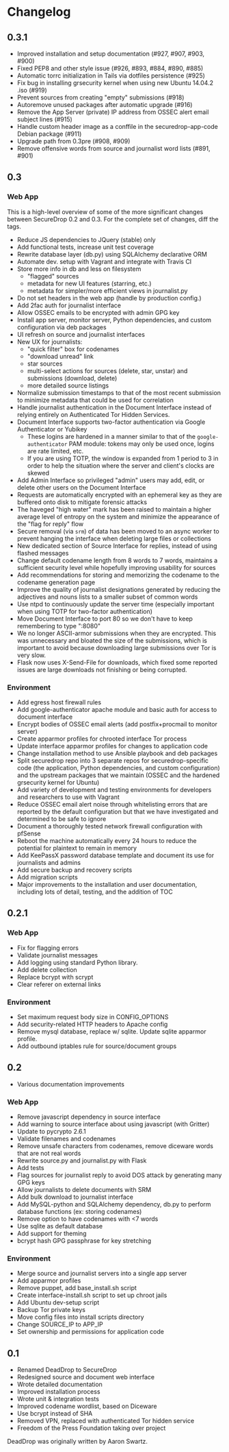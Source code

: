 # Changelog

## 0.3.1

* Improved installation and setup documentation (#927, #907, #903, #900)
* Fixed PEP8 and other style issue (#926, #893, #884, #890, #885)
* Automatic torrc initialization in Tails via dotfiles persistence (#925)
* Fix bug in installing grsecurity kernel when using new Ubuntu 14.04.2 .iso (#919)
* Prevent sources from creating "empty" submissions (#918)
* Autoremove unused packages after automatic upgrade (#916)
* Remove the App Server (private) IP address from OSSEC alert email subject lines (#915)
* Handle custom header image as a conffile in the securedrop-app-code Debian package (#911)
* Upgrade path from 0.3pre (#908, #909)
* Remove offensive words from source and journalist word lists (#891, #901)

## 0.3

### Web App

This is a high-level overview of some of the more significant changes between SecureDrop 0.2 and 0.3. For the complete set of changes, diff the tags.

* Reduce JS dependencies to JQuery (stable) only
* Add functional tests, increase unit test coverage
* Rewrite database layer (db.py) using SQLAlchemy declarative ORM
* Automate dev. setup with Vagrant and integrate with Travis CI
* Store more info in db and less on filesystem
  * "flagged" sources
  * metadata for new UI features (starring, etc.)
  * metadata for simpler/more efficient views in journalist.py
* Do not set headers in the web app (handle by production config.)
* Add 2fac auth for journalist interface
* Allow OSSEC emails to be encrypted with admin GPG key
* Install app server, monitor server, Python dependencies, and custom configuration via deb packages
* UI refresh on source and journalist interfaces
* New UX for journalists:
  * "quick filter" box for codenames
  * "download unread" link
  * star sources
  * multi-select actions for sources (delete, star, unstar) and submissions (download, delete)
  * more detailed source listings
* Normalize submission timestamps to that of the most recent submission
to minimize metadata that could be used for correlation
* Handle journalist authentication in the Document Interface instead of relying entirely on Authenticated Tor Hidden Services.
* Document Interface supports two-factor authentication via Google Authenticator or Yubikey
  * These logins are hardened in a manner similar to that of the `google-authenticator` PAM module: tokens may only be used once, logins are rate limited, etc.
  * If you are using TOTP, the window is expanded from 1 period to 3 in order to help the situation where the server and client's clocks are skewed
* Add Admin Interface so privileged "admin" users may add, edit, or delete other users on the Document Interface
* Requests are automatically encrypted with an ephemeral key as they are buffered onto disk to mitigate forensic attacks
* The haveged "high water" mark has been raised to maintain a higher average level of entropy on the system and minimize the appearance of the "flag for reply" flow
* Secure removal (via `srm`) of data has been moved to an async worker to prevent hanging the interface when deleting large files or collections
* New dedicated section of Source Interface for replies, instead of using flashed messages
* Change default codename length from 8 words to 7 words, maintains a sufficient security level while hopefully improving usability for sources
* Add recommendations for storing and memorizing the codename to the codename generation page
* Improve the quality of journalist designations generated by reducing the adjectives and nouns lists to a smaller subset of common words
* Use ntpd to continuously update the server time (especially important when using TOTP for two-factor authentication)
* Move Document Interface to port 80 so we don't have to keep remembering to type ":8080"
* We no longer ASCII-armor submissions when they are encrypted. This was unnecessary and bloated the size of the submissions, which is important to avoid because downloading large submissions over Tor is very slow.
* Flask now uses X-Send-File for downloads, which fixed some reported issues are large downloads not finishing or being corrupted.

### Environment

* Add egress host firewall rules
* Add google-authenticator apache module and basic auth for access to
document interface
* Encrypt bodies of OSSEC email alerts (add postfix+procmail to monitor
server)
* Create apparmor profiles for chrooted interface Tor process
* Update interface apparmor profiles for changes to application code
* Change installation method to use Ansible playbook and deb packages
* Split securedrop repo into 3 separate repos for securedrop-specific code (the application, Python dependencies, and custom configuration) and the upstream packages that we maintain (OSSEC and the hardened grsecurity kernel for Ubuntu)
* Add variety of development and testing environments for developers and researchers to use with Vagrant
* Reduce OSSEC email alert noise through whitelisting errors that are reported by the default configuration but that we have investigated and determined to be safe to ignore
* Document a thoroughly tested network firewall configuration with pfSense
* Reboot the machine automatically every 24 hours to reduce the potential for plaintext to remain in memory
* Add KeePassX password database template and document its use for journalists and admins
* Add secure backup and recovery scripts
* Add migration scripts
* Major improvements to the installation and user documentation, including lots of detail, testing, and the addition of TOC

## 0.2.1

### Web App
* Fix for flagging errors
* Validate journalist messages
* Add logging using standard Python library.
* Add delete collection
* Replace bcrypt with scrypt
* Clear referer on external links

### Environment
* Set maximum request body size in CONFIG_OPTIONS
* Add security-related HTTP headers to Apache config
* Remove mysql database, replace w/ sqlite. Update sqlite apparmor profile.
* Add outbound iptables rule for source/document groups

## 0.2

* Various documentation improvements

### Web App
* Remove javascript dependency in source interface
* Add warning to source interface about using javascript (with Gritter)
* Update to pycrypto 2.6.1
* Validate filenames and codenames
* Remove unsafe characters from codenames, remove diceware words that are
not real words
* Rewrite source.py and journalist.py with Flask
* Add tests
* Flag sources for journalist reply to avoid DOS attack by generating
many GPG keys
* Allow journalists to delete documents with SRM
* Add bulk download to journalist interface
* Add MySQL-python and SQLAlchemy dependency, db.py to perform database
functions (ex: storing codenames)
* Remove option to have codenames with <7 words
* Use sqlite as default database
* Add support for theming
* bcrypt hash GPG passphrase for key stretching

### Environment
* Merge source and journalist servers into a single app server
* Add apparmor profiles
* Remove puppet, add base_install.sh script
* Create interface-install.sh script to set up chroot jails
* Add Ubuntu dev-setup script
* Backup Tor private keys
* Move config files into install scripts directory
* Change SOURCE_IP to APP_IP
* Set ownership and permissions for application code

## 0.1

* Renamed DeadDrop to SecureDrop
* Redesigned source and document web interface
* Wrote detailed documentation
* Improved installation process
* Wrote unit & integration tests
* Improved codename wordlist, based on Diceware
* Use bcrypt instead of SHA
* Removed VPN, replaced with authenticated Tor hidden service
* Freedom of the Press Foundation taking over project

DeadDrop was originally written by Aaron Swartz.
